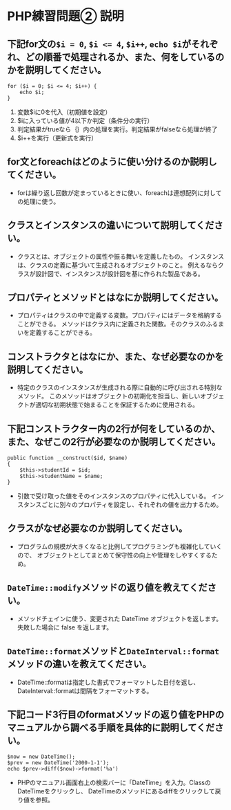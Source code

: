 # PHP練習問題② 説明

## 下記for文の`$i = 0`, `$i <= 4`, `$i++`, `echo $i`がそれぞれ、どの順番で処理されるか、また、何をしているのかを説明してください。

```
for ($i = 0; $i <= 4; $i++) {
    echo $i;
}
```

1. 変数$iに0を代入（初期値を設定）
2. $iに入っている値が4以下か判定（条件分の実行）
3. 判定結果がtrueなら｛｝内の処理を実行。判定結果がfalseなら処理が終了
4. $i++を実行（更新式を実行）

## for文とforeachはどのように使い分けるのか説明してください。
- forは繰り返し回数が定まっているときに使い、foreachは連想配列に対しての処理に使う。

## クラスとインスタンスの違いについて説明してください。
- クラスとは、オブジェクトの属性や振る舞いを定義したもの。
インスタンスは、クラスの定義に基づいて生成されるオブジェクトのこと。
例えるならクラスが設計図で、インスタンスが設計図を基に作られた製品である。

## プロパティとメソッドとはなにか説明してください。
- プロパティはクラスの中で定義する変数。プロパティにはデータを格納することができる。
メソッドはクラス内に定義された関数。そのクラスのふるまいを定義することができる。

## コンストラクタとはなにか、また、なぜ必要なのかを説明してください。
- 特定のクラスのインスタンスが生成される際に自動的に呼び出される特別なメソッド。
このメソッドはオブジェクトの初期化を担当し、新しいオブジェクトが適切な初期状態で始まることを保証するために使用される。

## 下記コンストラクター内の2行が何をしているのか、また、なぜこの2行が必要なのか説明してください。
```
public function __construct($id, $name)
{
    $this->studentId = $id;
    $this->studentName = $name;
}
```
- 引数で受け取った値をそのインスタンスのプロパティに代入している。
インスタンスごとに別々のプロパティを設定し、それぞれの値を出力するため。

## クラスがなぜ必要なのか説明してください。
- プログラムの規模が大きくなると比例してプログラミングも複雑化していくので、
オブジェクトとしてまとめて保守性の向上や管理をしやすくするため。

## `DateTime::modify`メソッドの返り値を教えてください。
- メソッドチェインに使う、変更された DateTime オブジェクトを返します。失敗した場合に false を返します。

## `DateTime::format`メソッドと`DateInterval::format`メソッドの違いを教えてください。
- DateTime::formatは指定した書式でフォーマットした日付を返し、
DateInterval::formatは間隔をフォーマットする。

## 下記コード3行目のformatメソッドの返り値をPHPのマニュアルから調べる手順を具体的に説明してください。
```
$now = new DateTime();
$prev = new DateTime('2000-1-1');
echo $prev->diff($now)->format('%a')
```

- PHPのマニュアル画面右上の検索バーに「DateTime」を入力。ClassのDateTimeをクリックし、
DateTimeのメソッドにあるdiffをクリックして戻り値を参照。